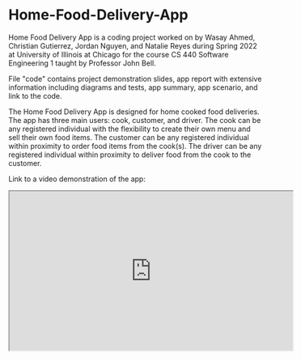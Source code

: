 # Home-Food-Delivery-App

Home Food Delivery App is a coding project worked on by Wasay Ahmed, Christian Gutierrez, Jordan Nguyen, and Natalie Reyes during Spring 2022 at University of Illinois at Chicago for the course CS 440 Software Engineering 1 taught by Professor John Bell.


File "code" contains project demonstration slides, app report with extensive information including diagrams and tests, app summary, app scenario, and link to the code.


The Home Food Delivery App is designed for home cooked food deliveries. The app has three main users: cook, customer, and driver. The cook can be any registered individual with the flexibility to create their own menu and sell their own food items. The customer can be any registered individual within proximity to order food items from the cook(s). The driver can be any registered individual within proximity to deliver food from the cook to the customer.


Link to a video demonstration of the app:
<iframe width="560" height="315" src="https://www.youtube.com/embed/b0HyVivwyVg<img width="101" alt="image" src="https://github.com/Wasay-A/Home-Food-Delivery-App/assets/98603984/c44a2409-e8bb-48d4-ae36-5fb70ed8de5a">
" frameborder="0" allowfullscreen></iframe>



